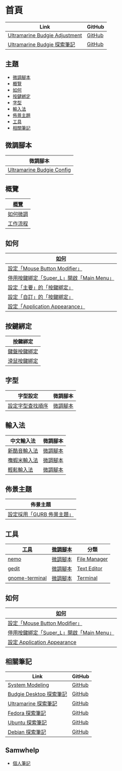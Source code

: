 

# 首頁

| Link | GitHub |
| ---- | ------ |
| [Ultramarine Budgie Adjustment](https://samwhelp.github.io/ultramarine-budgie-adjustment/) | [GitHub](https://github.com/samwhelp/ultramarine-budgie-adjustment) |
| [Ultramarine Budgie 探索筆記](https://samwhelp.github.io/note-about-ultramarine-budgie/) | [GitHub](https://github.com/samwhelp/note-about-ultramarine-budgie) |




## 主題

* [微調腳本](#微調腳本)
* [概覽](#概覽)
* [如何](#如何)
* [按鍵綁定](#按鍵綁定)
* [字型](#字型)
* [輸入法](#輸入法)
* [佈景主題](#佈景主題)
* [工具](#工具)
* [相關筆記](#相關筆記)




## 微調腳本

| 微調腳本 |
| -------- |
| [Ultramarine Budgie Config](https://github.com/samwhelp/ultramarine-budgie-adjustment/tree/main/prototype/main/budgie-config/full/budgie-config-plus-theme-dark) |




## 概覽

| [概覽](https://samwhelp.github.io/note-about-ultramarine-budgie/read/guide.html) |
| ----------------- |
| [如何微調](https://samwhelp.github.io/note-about-ultramarine-budgie/read/guide/customize.html) |
| [工作流程](https://samwhelp.github.io/note-about-ultramarine-budgie/read/guide/workflow.html) |




## 如何

| [如何](https://samwhelp.github.io/note-about-ultramarine-budgie/read/howto.html) |
| ------- |
| [設定「Mouse Button Modifier」](https://samwhelp.github.io/note-about-ultramarine-budgie/read/howto/config-mouse-button-modifier.html) |
| [停用按鍵綁定「Super_L」開啟「Main Menu」](https://samwhelp.github.io/note-about-ultramarine-budgie/read/howto/disable-keybind-open-main-menu.html) |
| [設定「主要」的「按鍵綁定」](https://samwhelp.github.io/note-about-ultramarine-budgie/read/howto/config-keybind/config-keybind-main.html) |
| [設定「自訂」的「按鍵綁定」](https://samwhelp.github.io/note-about-ultramarine-budgie/read/howto/config-keybind/config-keybind-custom.html) |
| [設定「Application Appearance」](https://samwhelp.github.io/note-about-ultramarine-budgie/read/howto/config-application-appearance.html) |




## 按鍵綁定

| 按鍵綁定 |
| --- |
| [鍵盤按鍵綁定](https://samwhelp.github.io/note-about-ultramarine-budgie/read/config/keybind.html) |
| [滑鼠按鍵綁定](https://samwhelp.github.io/note-about-ultramarine-budgie/read/config/mousebind.html) |




## 字型

| 字型設定 | 微調腳本 |
| -------- | -------- |
| [設定字型查找順序](https://samwhelp.github.io/note-about-ultramarine-budgie/read/subject/font/config/font-match-order.html) | [微調腳本](https://github.com/samwhelp/ultramarine-budgie-adjustment/tree/main/prototype/main/font-config/font-match-order) |




## 輸入法

| 中文輸入法 | 微調腳本 |
| ---------- | -------- |
| [新酷音輸入法](https://samwhelp.github.io/note-about-ultramarine-budgie/read/subject/input-method/fcitx5/module/fcitx5-chewing.html) | [微調腳本](https://github.com/samwhelp/ultramarine-budgie-adjustment/tree/main/prototype/main/im-config/fcitx5/fcitx5-chewing) |
| [嘸蝦米輸入法](https://samwhelp.github.io/note-about-ultramarine-budgie/read/subject/input-method/fcitx5/table/fcitx5-table-boshiamy.html) | [微調腳本](https://github.com/samwhelp/ultramarine-budgie-adjustment/tree/main/prototype/main/im-config/fcitx5/fcitx5-table-boshiamy) |
| [輕鬆輸入法](https://samwhelp.github.io/note-about-ultramarine-budgie/read/subject/input-method/fcitx5/table/fcitx5-table-easy-large.html) | [微調腳本](https://github.com/samwhelp/ultramarine-budgie-adjustment/tree/main/prototype/main/im-config/fcitx5/fcitx5-table-easy-large) |




## 佈景主題

| 佈景主題 |
| -------- |
| [設定採用「GURB 佈景主題」](https://samwhelp.github.io/note-about-ultramarine-budgie/read/subject/grub.html) |




## 工具

| [工具](https://samwhelp.github.io/note-about-ultramarine-budgie/read/subject/tool.html) | [微調腳本](https://github.com/samwhelp/ultramarine-budgie-adjustment/tree/main/prototype/main/tool-config) | 分類 |
| --- | --- | --- |
| [nemo](https://samwhelp.github.io/note-about-ultramarine-budgie/read/subject/tool/file-manager/nemo.html) | [微調腳本](https://github.com/samwhelp/ultramarine-budgie-adjustment/tree/main/prototype/main/tool-config/part/nemo) | [File Manager](https://samwhelp.github.io/note-about-ultramarine-budgie/read/subject/tool/file-manager.html) |
| [gedit](https://samwhelp.github.io/note-about-ultramarine-budgie/read/subject/tool/text-editor/gedit.html) | [微調腳本](https://github.com/samwhelp/ultramarine-budgie-adjustment/tree/main/prototype/main/tool-config/part/gedit) | [Text Editor](https://samwhelp.github.io/note-about-ultramarine-budgie/read/subject/tool/text-editor.html) |
| [gnome-terminal](https://samwhelp.github.io/note-about-ultramarine-budgie/read/subject/tool/terminal/gnome-terminal.html) | [微調腳本](https://github.com/samwhelp/ultramarine-budgie-adjustment/tree/main/prototype/main/tool-config/part/gnome-terminal) | [Terminal](https://samwhelp.github.io/note-about-ultramarine-budgie/read/subject/tool/terminal.html) |




## 如何

| [如何](https://samwhelp.github.io/note-about-ultramarine-budgie/read/howto.html) |
| ------- |
| [設定「Mouse Button Modifier」](https://samwhelp.github.io/note-about-ultramarine-budgie/read/howto/config-mouse-button-modifier.html) |
| [停用按鍵綁定「Super_L」開啟「Main Menu」](https://samwhelp.github.io/note-about-ultramarine-budgie/read/howto/disable-keybind-open-main-menu.html) |
| [設定 Application Appearance](https://samwhelp.github.io/note-about-ultramarine-budgie/read/howto/config-application-appearance.html) |




## 相關筆記

| Link | GitHub |
| ---- | ------ |
| [System Modeling](https://samwhelp.github.io/system-modeling/) | [GitHub](https://github.com/samwhelp/system-modeling) |
| [Budgie Desktop 探索筆記](https://samwhelp.github.io/note-about-budgie/) | [GitHub](https://github.com/samwhelp/note-about-budgie) |
| [Ultramarine 探索筆記](https://samwhelp.github.io/note-about-ultramarine/) | [GitHub](https://github.com/samwhelp/note-about-ultramarine) |
| [Fedora 探索筆記](https://samwhelp.github.io/note-about-fedora/) | [GitHub](https://github.com/samwhelp/note-about-fedora) |
| [Ubuntu 探索筆記](https://samwhelp.github.io/note-about-ubuntu/) | [GitHub](https://github.com/samwhelp/note-about-ubuntu) |
| [Debian 探索筆記](https://samwhelp.github.io/note-about-debian/) | [GitHub](https://github.com/samwhelp/note-about-debian) |




## Samwhelp

* [個人筆記](https://samwhelp.github.io/book/)
